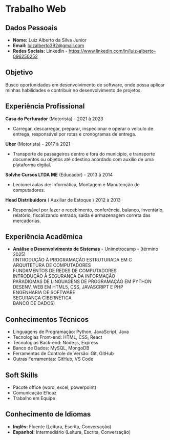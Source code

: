 # Trabalho Web  

## Dados Pessoais
- **Nome:** Luiz Alberto da Silva Junior 
- **Email:** luizalberto392@gmail.com 
- **Redes Sociais:** LinkedIn - https://www.linkedin.com/in/luiz-alberto-096250252

## Objetivo
Busco oportunidades em desenvolvimento de software, onde possa aplicar minhas habilidades e contribuir no desenvolvimento de projetos.

## Experiência Profissional
 **Casa do Perfurador** (Motorista) - 2021 à 2023 
  - Carregar, descarregar, preparar, inspecionar e operar o
veículo de entrega, responsável por rotas e cronogramas
de entrega.

 **Uber** (Motorista) - 2017 à 2021
  - Transporte de passageiros dentro e fora do
município, e transporte documentos ou objetos até odestino acordado com auxilio de uma plataforma digital.

**Solvhe Cursos LTDA ME** (Educador) - 2013 à 2014 
- Lecionei aulas de: Informática,
Montagem e Manutenção de computadores.

**Head Distribuidora** ( Auxiliar de Estoque ) 2012 à 2013

- Responsável por fazer o recebimento, conferência,
balanço, inventário, relatório, fiscalizando entrada, 
saída e armazenagem correta das mercadorias.
## Experiência Acadêmica
- **Análise e Desenvolvimento de Sistemas** - Unimetrocamp - (término 2025)    
 (INTRODUÇÃO À PROGRAMAÇÃO ESTRUTURADA EM C  
ARQUITETURA DE COMPUTADORES   
FUNDAMENTOS DE REDES DE COMPUTADORES   
INTRODUÇÃO À SEGURANÇA DA INFORMAÇÃO  
 PARADIGMAS DE LINGUAGENS DE PROGRAMAÇÃO EM PYTHON  
 DESENV. WEB EM HTML5, CSS, JAVASCRIPT E PHP  
 ENGENHARIA DE SOFTWARE  
SEGURANÇA CIBERNÉTICA  
 BANCO DE DADOS)

## Conhecimentos Técnicos
- Linguagens de Programação: Python, JavaScript, Java
- Tecnologias Front-end: HTML, CSS, React
- Tecnologias Back-end: Node.js, Express
- Banco de Dados: MySQL, MongoDB
- Ferramentas de Controle de Versão: Git, GitHub
- Outras Ferramentas: GitHub, VS Code

## Soft Skills
- Pacote office (word, excel,
powerpoint)
- Comunicação Eficaz
- Trabalho em Equipe

## Conhecimento de Idiomas
- **Inglês:** Fluente (Leitura, Escrita, Conversação)
- **Espanhol:** Intermediário (Leitura, Escrita, Conversação)
